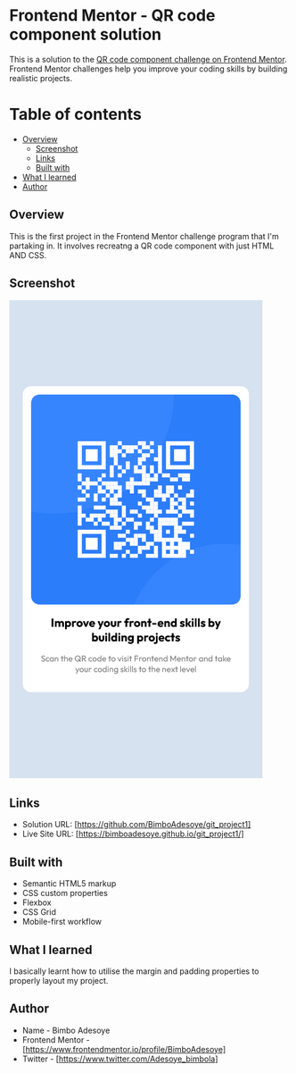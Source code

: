 # Frontend Mentor - QR code component solution

This is a solution to the [QR code component challenge on Frontend Mentor](https://www.frontendmentor.io/challenges/qr-code-component-iux_sIO_H). Frontend Mentor challenges help you improve your coding skills by building realistic projects.

# Table of contents

- [Overview](#overview)
  - [Screenshot](#screenshot)
  - [Links](#links)
  - [Built with](#built-with)
- [What I learned](#what-i-learned)
- [Author](#author)

## Overview

This is the first project in the Frontend Mentor challenge program that I'm partaking in. It involves recreatng a QR code component with just HTML AND CSS.

## Screenshot

![](./images/Screenshot%202022-11-11%20at%2019-45-30%20QR%20code%20Component.png)

## Links

- Solution URL: [https://github.com/BimboAdesoye/git_project1]
- Live Site URL: [https://bimboadesoye.github.io/git_project1/]

## Built with

- Semantic HTML5 markup
- CSS custom properties
- Flexbox
- CSS Grid
- Mobile-first workflow

## What I learned

I basically learnt how to utilise the margin and padding properties to properly layout my project.

## Author

- Name - Bimbo Adesoye
- Frontend Mentor - [https://www.frontendmentor.io/profile/BimboAdesoye]
- Twitter - [https://www.twitter.com/Adesoye_bimbola]
